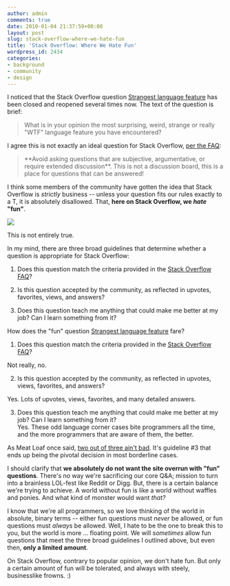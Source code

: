 ```yaml
---
author: admin
comments: true
date: 2010-01-04 21:37:59+00:00
layout: post
slug: stack-overflow-where-we-hate-fun
title: 'Stack Overflow: Where We Hate Fun'
wordpress_id: 2434
categories:
- background
- community
- design
---
```



I noticed that the Stack Overflow question [Strangest language feature](http://stackoverflow.com/questions/1995113/strangest-language-feature) has been closed and reopened several times now. The text of the question is brief:





<blockquote>
What is in your opinion the most surprising, weird, strange or really "WTF" language feature you have encountered?
</blockquote>





I agree this is not exactly an ideal question for Stack Overflow, [per the FAQ](http://stackoverflow.com/faq):





<blockquote>
**Avoid asking questions that are subjective, argumentative, or require extended discussion**. This is not a discussion board, this is a place for questions that can be answered! 
</blockquote>





I think some members of the community have gotten the idea that Stack Overflow is _strictly_ business -- unless your question fits our rules exactly to a T, it is absolutely disallowed. That, **here on Stack Overflow, we _hate_ "fun"**.



[![](http://blog.stackoverflow.com/wp-content/uploads/clowns-vomit-rainbows.png)](http://www.threadless.com/submission/44125/The_Morning_After)



This is not entirely true.



In my mind, there are three broad guidelines that determine whether a question is appropriate for Stack Overflow:







  1. Does this question match the criteria provided in the [Stack Overflow FAQ](http://stackoverflow.com/faq)?

  2. Is this question accepted by the community, as reflected in upvotes, favorites, views, and answers?

  3. Does this question teach me anything that could make me better at my job? Can I learn something from it?




How does the "fun" question [Strangest language feature](http://stackoverflow.com/questions/1995113/strangest-language-feature) fare?







  1. Does this question match the criteria provided in the [Stack Overflow FAQ](http://stackoverflow.com/faq)?   

Not really, no.  


  2. Is this question accepted by the community, as reflected in upvotes, views, favorites, and answers?  

Yes. Lots of upvotes, views, favorites, and many detailed answers.  


  3. Does this question teach me anything that could make me better at my job? Can I learn something from it?  
Yes. These odd language corner cases bite programmers all the time, and the more programmers that are aware of them, the better.




As Meat Loaf once said, [two out of three ain't bad](http://www.youtube.com/results?search_query=two+out+of+three+ain't+bad). It's guideline #3 that ends up being the pivotal decision in most borderline cases.



I should clarify that **we absolutely do not want the site overrun with "fun" questions**. There's no way we're sacrificing our core Q&A; mission to turn into a brainless LOL-fest like Reddit or Digg. But, there is a certain balance we're trying to achieve. A world without fun is like a world without waffles and ponies. And what kind of monster would want _that?_



I know that we're all programmers, so we love thinking of the world in absolute, binary terms -- either fun questions must _never_ be allowed, or fun questions must _always_ be allowed. Well, I hate to be the one to break this to you, but the world is more … floating point. We will _sometimes_ allow fun questions that meet the three broad guidelines I outlined above, but even then, **only a limited amount**.



On Stack Overflow, contrary to popular opinion, we don't hate fun. But only a certain amount of fun will be tolerated, and always with steely, businesslike frowns. :)

